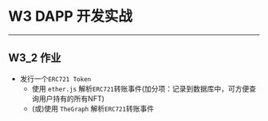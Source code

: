 # W3 DAPP 开发实战
---
## W3_2 作业
- 发行一个`ERC721 Token`
  - 使用 `ether.js` 解析`ERC721`转账事件(加分项：记录到数据库中，可方便查询用户持有的所有NFT)
  - (或)使用 `TheGraph` 解析`ERC721`转账事件